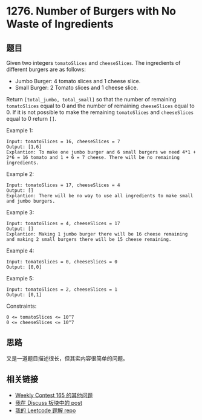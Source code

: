 # 1276. Number of Burgers with No Waste of Ingredients

## 题目

Given two integers `tomatoSlices` and `cheeseSlices`. The ingredients of different burgers are as follows:

- Jumbo Burger: 4 tomato slices and 1 cheese slice.
- Small Burger: 2 Tomato slices and 1 cheese slice.

Return `[total_jumbo, total_small]` so that the number of remaining `tomatoSlices` equal to 0 and the number of remaining `cheeseSlices` equal to 0. If it is not possible to make the remaining `tomatoSlices` and `cheeseSlices` equal to 0 return `[]`.

Example 1:

```shell
Input: tomatoSlices = 16, cheeseSlices = 7
Output: [1,6]
Explantion: To make one jumbo burger and 6 small burgers we need 4*1 + 2*6 = 16 tomato and 1 + 6 = 7 cheese. There will be no remaining ingredients.
```

Example 2:

```shell
Input: tomatoSlices = 17, cheeseSlices = 4
Output: []
Explantion: There will be no way to use all ingredients to make small and jumbo burgers.
```

Example 3:

```shell
Input: tomatoSlices = 4, cheeseSlices = 17
Output: []
Explantion: Making 1 jumbo burger there will be 16 cheese remaining and making 2 small burgers there will be 15 cheese remaining.
```

Example 4:

```shell
Input: tomatoSlices = 0, cheeseSlices = 0
Output: [0,0]
```

Example 5:

```shell
Input: tomatoSlices = 2, cheeseSlices = 1
Output: [0,1]
```

Constraints:

```shell
0 <= tomatoSlices <= 10^7
0 <= cheeseSlices <= 10^7
```

## 思路

又是一道题目描述很长，但其实内容很简单的问题。

## 相关链接

- [Weekly Contest 165 的其他问题](../README.md)
- [我在 Discuss 板块中的 post](https://leetcode.com/problems/number-of-burgers-with-no-waste-of-ingredients/discuss/442129/javascript-easy-to-understand)
- [我的 Leetcode 题解 repo](https://github.com/poppinlp/leetcode)
